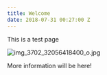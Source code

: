 ```yaml
---
title: Welcome
date: 2018-07-31 00:27:00 Z
---
```


This is a test page

![img_3702_32056418400_o.jpg](/uploads/img_3702_32056418400_o.jpg)

More information will be here!